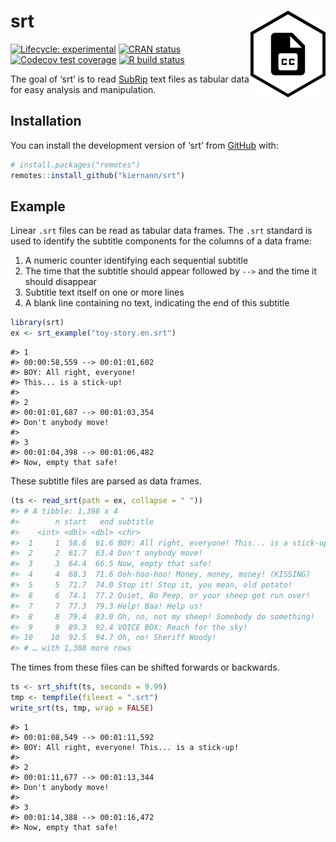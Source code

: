 
<!-- README.md is generated from README.Rmd. Please edit that file -->

# srt <img src='man/figures/logo.png' align="right" height="139" />

<!-- badges: start -->

[![Lifecycle:
experimental](https://img.shields.io/badge/lifecycle-experimental-orange.svg)](https://www.tidyverse.org/lifecycle/#experimental)
[![CRAN
status](https://www.r-pkg.org/badges/version/srt)](https://CRAN.R-project.org/package=srt)
[![Codecov test
coverage](https://codecov.io/gh/kiernann/srt/branch/master/graph/badge.svg)](https://codecov.io/gh/kiernann/srt?branch=master)
[![R build
status](https://github.com/kiernann/srt/workflows/R-CMD-check/badge.svg)](https://github.com/kiernann/srt/actions)
<!-- badges: end -->

The goal of ‘srt’ is to read
[SubRip](https://en.wikipedia.org/wiki/SubRip) text files as tabular
data for easy analysis and manipulation.

## Installation

You can install the development version of ‘srt’ from
[GitHub](https://github.com/kiernann/srt) with:

``` r
# install.packages("remotes")
remotes::install_github("kiernann/srt")
```

## Example

Linear `.srt` files can be read as tabular data frames. The `.srt`
standard is used to identify the subtitle components for the columns of
a data frame:

1.  A numeric counter identifying each sequential subtitle
2.  The time that the subtitle should appear followed by `-->` and the
    time it should disappear
3.  Subtitle text itself on one or more lines
4.  A blank line containing no text, indicating the end of this subtitle

<!-- end list -->

``` r
library(srt)
ex <- srt_example("toy-story.en.srt")
```

    #> 1
    #> 00:00:58,559 --> 00:01:01,602
    #> BOY: All right, everyone!
    #> This... is a stick-up!
    #> 
    #> 2
    #> 00:01:01,687 --> 00:01:03,354
    #> Don't anybody move!
    #> 
    #> 3
    #> 00:01:04,398 --> 00:01:06,482
    #> Now, empty that safe!

These subtitle files are parsed as data frames.

``` r
(ts <- read_srt(path = ex, collapse = " "))
#> # A tibble: 1,398 x 4
#>        n start   end subtitle                                        
#>    <int> <dbl> <dbl> <chr>                                           
#>  1     1  58.6  61.6 BOY: All right, everyone! This... is a stick-up!
#>  2     2  61.7  63.4 Don't anybody move!                             
#>  3     3  64.4  66.5 Now, empty that safe!                           
#>  4     4  68.3  71.6 Ooh-hoo-hoo! Money, money, money! (KISSING)     
#>  5     5  71.7  74.0 Stop it! Stop it, you mean, old potato!         
#>  6     6  74.1  77.2 Quiet, Bo Peep, or your sheep get run over!     
#>  7     7  77.3  79.3 Help! Baa! Help us!                             
#>  8     8  79.4  83.0 Oh, no, not my sheep! Somebody do something!    
#>  9     9  89.3  92.4 VOICE BOX: Reach for the sky!                   
#> 10    10  92.5  94.7 Oh, no! Sheriff Woody!                          
#> # … with 1,388 more rows
```

The times from these files can be shifted forwards or backwards.

``` r
ts <- srt_shift(ts, seconds = 9.99)
tmp <- tempfile(fileext = ".srt")
write_srt(ts, tmp, wrap = FALSE)
```

    #> 1
    #> 00:01:08,549 --> 00:01:11,592
    #> BOY: All right, everyone! This... is a stick-up!
    #> 
    #> 2
    #> 00:01:11,677 --> 00:01:13,344
    #> Don't anybody move!
    #> 
    #> 3
    #> 00:01:14,388 --> 00:01:16,472
    #> Now, empty that safe!

<!-- refs: start -->

<!-- refs: end -->
